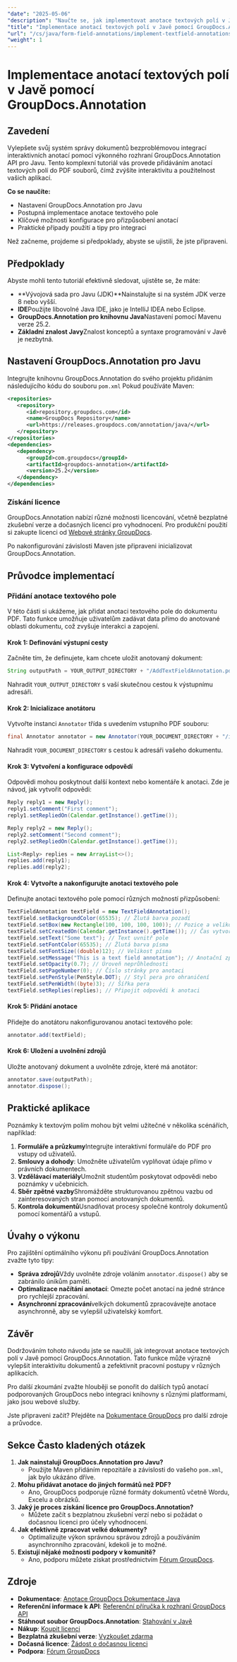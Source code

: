 ```yaml
---
"date": "2025-05-06"
"description": "Naučte se, jak implementovat anotace textových polí v Javě pomocí GroupDocs.Annotation pro vylepšenou interaktivitu dokumentů. Řiďte se tímto komplexním průvodcem s podrobnými pokyny a praktickými aplikacemi."
"title": "Implementace anotací textových polí v Javě pomocí GroupDocs.Annotation – Komplexní průvodce"
"url": "/cs/java/form-field-annotations/implement-textfield-annotations-java-groupdocs/"
"weight": 1
---
```


# Implementace anotací textových polí v Javě pomocí GroupDocs.Annotation

## Zavedení

Vylepšete svůj systém správy dokumentů bezproblémovou integrací interaktivních anotací pomocí výkonného rozhraní GroupDocs.Annotation API pro Javu. Tento komplexní tutoriál vás provede přidáváním anotací textových polí do PDF souborů, čímž zvýšíte interaktivitu a použitelnost vašich aplikací.

**Co se naučíte:**
- Nastavení GroupDocs.Annotation pro Javu
- Postupná implementace anotace textového pole
- Klíčové možnosti konfigurace pro přizpůsobení anotací
- Praktické případy použití a tipy pro integraci

Než začneme, projdeme si předpoklady, abyste se ujistili, že jste připraveni.

## Předpoklady

Abyste mohli tento tutoriál efektivně sledovat, ujistěte se, že máte:
- **Vývojová sada pro Javu (JDK)**Nainstalujte si na systém JDK verze 8 nebo vyšší.
- **IDE**Použijte libovolné Java IDE, jako je IntelliJ IDEA nebo Eclipse.
- **GroupDocs.Annotation pro knihovnu Java**Nastavení pomocí Mavenu verze 25.2.
- **Základní znalost Javy**Znalost konceptů a syntaxe programování v Javě je nezbytná.

## Nastavení GroupDocs.Annotation pro Javu

Integrujte knihovnu GroupDocs.Annotation do svého projektu přidáním následujícího kódu do souboru `pom.xml` Pokud používáte Maven:

```xml
<repositories>
   <repository>
      <id>repository.groupdocs.com</id>
      <name>GroupDocs Repository</name>
      <url>https://releases.groupdocs.com/annotation/java/</url>
   </repository>
</repositories>
<dependencies>
   <dependency>
      <groupId>com.groupdocs</groupId>
      <artifactId>groupdocs-annotation</artifactId>
      <version>25.2</version>
   </dependency>
</dependencies>
```

### Získání licence

GroupDocs.Annotation nabízí různé možnosti licencování, včetně bezplatné zkušební verze a dočasných licencí pro vyhodnocení. Pro produkční použití si zakupte licenci od [Webové stránky GroupDocs](https://purchase.groupdocs.com/buy).

Po nakonfigurování závislosti Maven jste připraveni inicializovat GroupDocs.Annotation.

## Průvodce implementací

### Přidání anotace textového pole

V této části si ukážeme, jak přidat anotaci textového pole do dokumentu PDF. Tato funkce umožňuje uživatelům zadávat data přímo do anotované oblasti dokumentu, což zvyšuje interakci a zapojení.

#### Krok 1: Definování výstupní cesty

Začněte tím, že definujete, kam chcete uložit anotovaný dokument:

```java
String outputPath = YOUR_OUTPUT_DIRECTORY + "/AddTextFieldAnnotation.pdf";
```
Nahradit `YOUR_OUTPUT_DIRECTORY` s vaší skutečnou cestou k výstupnímu adresáři.

#### Krok 2: Inicializace anotátoru

Vytvořte instanci `Annotator` třída s uvedením vstupního PDF souboru:

```java
final Annotator annotator = new Annotator(YOUR_DOCUMENT_DIRECTORY + "/input.pdf");
```
Nahradit `YOUR_DOCUMENT_DIRECTORY` s cestou k adresáři vašeho dokumentu.

#### Krok 3: Vytvoření a konfigurace odpovědí

Odpovědi mohou poskytnout další kontext nebo komentáře k anotaci. Zde je návod, jak vytvořit odpovědi:

```java
Reply reply1 = new Reply();
reply1.setComment("First comment");
reply1.setRepliedOn(Calendar.getInstance().getTime());

Reply reply2 = new Reply();
reply2.setComment("Second comment");
reply2.setRepliedOn(Calendar.getInstance().getTime());

List<Reply> replies = new ArrayList<>();
replies.add(reply1);
replies.add(reply2);
```

#### Krok 4: Vytvořte a nakonfigurujte anotaci textového pole

Definujte anotaci textového pole pomocí různých možností přizpůsobení:

```java
TextFieldAnnotation textField = new TextFieldAnnotation();
textField.setBackgroundColor(65535); // Žlutá barva pozadí
textField.setBox(new Rectangle(100, 100, 100, 100)); // Pozice a velikost
textField.setCreatedOn(Calendar.getInstance().getTime()); // Čas vytvoření
textField.setText("Some text"); // Text uvnitř pole
textField.setFontColor(65535); // Žlutá barva písma
textField.setFontSize((double)12); // Velikost písma
textField.setMessage("This is a text field annotation"); // Anotační zpráva
textField.setOpacity(0.7); // Úroveň neprůhlednosti
textField.setPageNumber(0); // Číslo stránky pro anotaci
textField.setPenStyle(PenStyle.DOT); // Styl pera pro ohraničení
textField.setPenWidth((byte)3); // Šířka pera
textField.setReplies(replies); // Připojit odpovědi k anotaci
```

#### Krok 5: Přidání anotace

Přidejte do anotátoru nakonfigurovanou anotaci textového pole:

```java
annotator.add(textField);
```

#### Krok 6: Uložení a uvolnění zdrojů

Uložte anotovaný dokument a uvolněte zdroje, které má anotátor:

```java
annotator.save(outputPath);
annotator.dispose();
```

## Praktické aplikace

Poznámky k textovým polím mohou být velmi užitečné v několika scénářích, například:
1. **Formuláře a průzkumy**Integrujte interaktivní formuláře do PDF pro vstupy od uživatelů.
2. **Smlouvy a dohody**: Umožněte uživatelům vyplňovat údaje přímo v právních dokumentech.
3. **Vzdělávací materiály**Umožnit studentům poskytovat odpovědi nebo poznámky v učebnicích.
4. **Sběr zpětné vazby**Shromážděte strukturovanou zpětnou vazbu od zainteresovaných stran pomocí anotovaných dokumentů.
5. **Kontrola dokumentů**Usnadňovat procesy společné kontroly dokumentů pomocí komentářů a vstupů.

## Úvahy o výkonu

Pro zajištění optimálního výkonu při používání GroupDocs.Annotation zvažte tyto tipy:
- **Správa zdrojů**Vždy uvolněte zdroje voláním `annotator.dispose()` aby se zabránilo únikům paměti.
- **Optimalizace načítání anotací**: Omezte počet anotací na jedné stránce pro rychlejší zpracování.
- **Asynchronní zpracování**velkých dokumentů zpracovávejte anotace asynchronně, aby se vylepšil uživatelský komfort.

## Závěr

Dodržováním tohoto návodu jste se naučili, jak integrovat anotace textových polí v Javě pomocí GroupDocs.Annotation. Tato funkce může výrazně vylepšit interaktivitu dokumentů a zefektivnit pracovní postupy v různých aplikacích.

Pro další zkoumání zvažte hlouběji se ponořit do dalších typů anotací podporovaných GroupDocs nebo integraci knihovny s různými platformami, jako jsou webové služby.

Jste připraveni začít? Přejděte na [Dokumentace GroupDocs](https://docs.groupdocs.com/annotation/java/) pro další zdroje a průvodce.

## Sekce Často kladených otázek

1. **Jak nainstaluji GroupDocs.Annotation pro Javu?**
   - Použijte Maven přidáním repozitáře a závislosti do vašeho `pom.xml`, jak bylo ukázáno dříve.
2. **Mohu přidávat anotace do jiných formátů než PDF?**
   - Ano, GroupDocs podporuje různé formáty dokumentů včetně Wordu, Excelu a obrázků.
3. **Jaký je proces získání licence pro GroupDocs.Annotation?**
   - Můžete začít s bezplatnou zkušební verzí nebo si požádat o dočasnou licenci pro účely vyhodnocení.
4. **Jak efektivně zpracovat velké dokumenty?**
   - Optimalizujte výkon správnou správou zdrojů a používáním asynchronního zpracování, kdekoli je to možné.
5. **Existují nějaké možnosti podpory v komunitě?**
   - Ano, podporu můžete získat prostřednictvím [Fórum GroupDocs](https://forum.groupdocs.com/c/annotation/).

## Zdroje
- **Dokumentace**: [Anotace GroupDocs Dokumentace Java](https://docs.groupdocs.com/annotation/java/)
- **Referenční informace k API**: [Referenční příručka k rozhraní GroupDocs API](https://reference.groupdocs.com/annotation/java/)
- **Stáhnout soubor GroupDocs.Annotation**: [Stahování v Javě](https://releases.groupdocs.com/annotation/java/)
- **Nákup**: [Koupit licenci](https://purchase.groupdocs.com/buy)
- **Bezplatná zkušební verze**: [Vyzkoušet zdarma](https://releases.groupdocs.com/annotation/java/)
- **Dočasná licence**: [Žádost o dočasnou licenci](https://purchase.groupdocs.com/temporary-license/)
- **Podpora**: [Fórum GroupDocs](https://forum.groupdocs.com/c/annotation/)